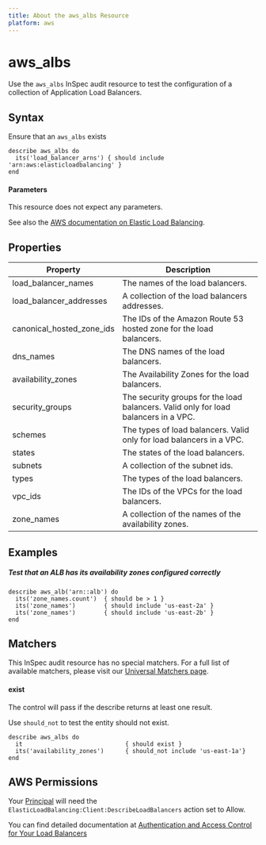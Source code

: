 ```yaml
---
title: About the aws_albs Resource
platform: aws
---
```


# aws\_albs

Use the `aws_albs` InSpec audit resource to test the configuration of a collection of Application Load Balancers.

## Syntax

Ensure that an `aws_albs` exists

    describe aws_albs do
      its('load_balancer_arns') { should include 'arn:aws:elasticloadbalancing' }
    end

#### Parameters

This resource does not expect any parameters.

See also the [AWS documentation on Elastic Load Balancing](https://docs.aws.amazon.com/elasticloadbalancing/latest/APIReference).

## Properties

|Property                     | Description|
| ---                         | --- |
|load\_balancer\_names        | The names of the load balancers. |
|load\_balancer\_addresses    | A collection of the load balancers addresses. |
|canonical\_hosted\_zone\_ids | The IDs of the Amazon Route 53 hosted zone for the load balancers. |
|dns\_names                   | The DNS names of the load balancers. |
|availability\_zones          | The Availability Zones for the load balancers. |
|security\_groups             | The security groups for the load balancers. Valid only for load balancers in a VPC. |
|schemes                      | The types of load balancers. Valid only for load balancers in a VPC. |
|states                       | The states of the load balancers. |
|subnets                      | A collection of the subnet ids. |
|types                        | The types of the load balancers. |
|vpc\_ids                     | The IDs of the VPCs for the load balancers. |
|zone\_names                 | A collection of the names of the availability zones. |

## Examples

##### Test that an ALB has its availability zones configured correctly
    describe aws_alb('arn::alb') do
      its('zone_names.count')  { should be > 1 }
      its('zone_names')        { should include 'us-east-2a' }
      its('zone_names')        { should include 'us-east-2b' }
    end

## Matchers

This InSpec audit resource has no special matchers. For a full list of available matchers, please visit our [Universal Matchers page](https://www.inspec.io/docs/reference/matchers/).

#### exist

The control will pass if the describe returns at least one result.

Use `should_not` to test the entity should not exist.

    describe aws_albs do
      it                             { should exist }
      its('availability_zones')      { should_not include 'us-east-1a'}
    end

## AWS Permissions

Your [Principal](https://docs.aws.amazon.com/IAM/latest/UserGuide/intro-structure.html#intro-structure-principal) will need the `ElasticLoadBalancing:Client:DescribeLoadBalancers` action set to Allow.

You can find detailed documentation at [Authentication and Access Control for Your Load Balancers](https://docs.aws.amazon.com/elasticloadbalancing/latest/userguide/load-balancer-authentication-access-control.html)
